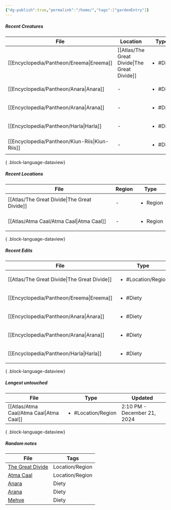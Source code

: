 ```yaml
---
{"dg-publish":true,"permalink":"/home/","tags":["gardenEntry"]}
---
```


##### Recent Creatures
| File                                              | Location                                        | Type                     |
| ------------------------------------------------- | ----------------------------------------------- | ------------------------ |
| [[Encyclopedia/Pantheon/Ereema\|Ereema]]       | [[Atlas/The Great Divide\|The Great Divide]] | <ul><li>#Diety</li></ul> |
| [[Encyclopedia/Pantheon/Anara\|Anara]]         | \-                                              | <ul><li>#Diety</li></ul> |
| [[Encyclopedia/Pantheon/Arana\|Arana]]         | \-                                              | <ul><li>#Diety</li></ul> |
| [[Encyclopedia/Pantheon/Harla\|Harla]]         | \-                                              | <ul><li>#Diety</li></ul> |
| [[Encyclopedia/Pantheon/Kiun-Riis\|Kiun-Riis]] | \-                                              | <ul><li>#Diety</li></ul> |

{ .block-language-dataview}
##### Recent Locations
| File                                            | Region | Type                     |
| ----------------------------------------------- | ------ | ------------------------ |
| [[Atlas/The Great Divide\|The Great Divide]] | \-     | <ul><li>Region</li></ul> |
| [[Atlas/Atma Caal/Atma Caal\|Atma Caal]]     | \-     | <ul><li>Region</li></ul> |

{ .block-language-dataview}
##### Recent Edits
| File                                            | Type                               |
| ----------------------------------------------- | ---------------------------------- |
| [[Atlas/The Great Divide\|The Great Divide]] | <ul><li>#Location/Region</li></ul> |
| [[Encyclopedia/Pantheon/Ereema\|Ereema]]     | <ul><li>#Diety</li></ul>           |
| [[Encyclopedia/Pantheon/Anara\|Anara]]       | <ul><li>#Diety</li></ul>           |
| [[Encyclopedia/Pantheon/Arana\|Arana]]       | <ul><li>#Diety</li></ul>           |
| [[Encyclopedia/Pantheon/Harla\|Harla]]       | <ul><li>#Diety</li></ul>           |

{ .block-language-dataview}
##### Longest untouched
| File                                        | Type                               | Updated                     |
| ------------------------------------------- | ---------------------------------- | --------------------------- |
| [[Atlas/Atma Caal/Atma Caal\|Atma Caal]] | <ul><li>#Location/Region</li></ul> | 2:10 PM - December 21, 2024 |

{ .block-language-dataview}
##### Random notes
<div><table class="dataview table-view-table"><thead class="table-view-thead"><tr class="table-view-tr-header"><th class="table-view-th"><span>File</span></th><th class="table-view-th"><span>Tags</span></th></tr></thead><tbody class="table-view-tbody"><tr><td><span><a data-tooltip-position="top" aria-label="Atlas/The Great Divide.md" data-href="Atlas/The Great Divide.md" href="Atlas/The Great Divide.md" class="internal-link data-link-icon data-link-icon-after data-link-text" target="_blank" rel="noopener nofollow" data-link-tags="#Location/Region" data-link-path="Atlas/The Great Divide.md" style="--data-link-tags: #Location/Region; --data-link-path: Atlas/The Great Divide.md;">The Great Divide</a></span></td><td><span>Location/Region</span></td></tr><tr><td><span><a data-tooltip-position="top" aria-label="Atlas/Atma Caal/Atma Caal.md" data-href="Atlas/Atma Caal/Atma Caal.md" href="Atlas/Atma Caal/Atma Caal.md" class="internal-link data-link-icon data-link-icon-after data-link-text" target="_blank" rel="noopener nofollow" data-link-tags="#Location/Region" data-link-path="Atlas/Atma Caal/Atma Caal.md" style="--data-link-tags: #Location/Region; --data-link-path: Atlas/Atma Caal/Atma Caal.md;">Atma Caal</a></span></td><td><span>Location/Region</span></td></tr><tr><td><span><a data-tooltip-position="top" aria-label="Encyclopedia/Pantheon/Anara.md" data-href="Encyclopedia/Pantheon/Anara.md" href="Encyclopedia/Pantheon/Anara.md" class="internal-link data-link-icon data-link-icon-after data-link-text" target="_blank" rel="noopener nofollow" data-link-tags="#Diety" data-link-path="Encyclopedia/Pantheon/Anara.md" style="--data-link-tags: #Diety; --data-link-path: Encyclopedia/Pantheon/Anara.md;">Anara</a></span></td><td><span>Diety</span></td></tr><tr><td><span><a data-tooltip-position="top" aria-label="Encyclopedia/Pantheon/Arana.md" data-href="Encyclopedia/Pantheon/Arana.md" href="Encyclopedia/Pantheon/Arana.md" class="internal-link data-link-icon data-link-icon-after data-link-text" target="_blank" rel="noopener nofollow" data-link-tags="#Diety" data-link-path="Encyclopedia/Pantheon/Arana.md" style="--data-link-tags: #Diety; --data-link-path: Encyclopedia/Pantheon/Arana.md;">Arana</a></span></td><td><span>Diety</span></td></tr><tr><td><span><a data-tooltip-position="top" aria-label="Encyclopedia/Pantheon/Mehve.md" data-href="Encyclopedia/Pantheon/Mehve.md" href="Encyclopedia/Pantheon/Mehve.md" class="internal-link data-link-icon data-link-icon-after data-link-text" target="_blank" rel="noopener nofollow" data-link-tags="#Diety" data-link-path="Encyclopedia/Pantheon/Mehve.md" style="--data-link-tags: #Diety; --data-link-path: Encyclopedia/Pantheon/Mehve.md;">Mehve</a></span></td><td><span>Diety</span></td></tr></tbody></table></div>
